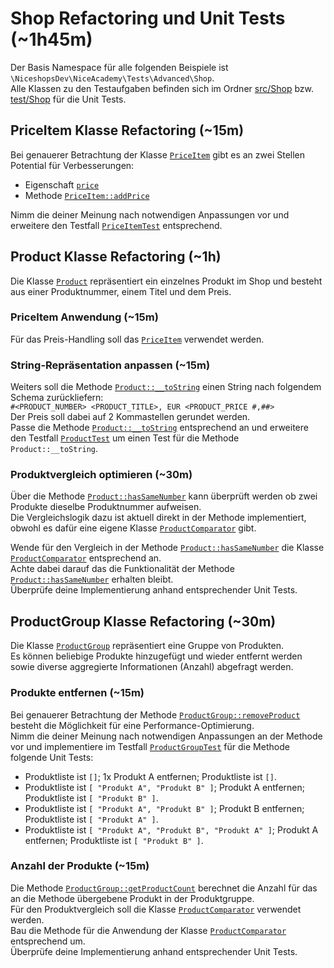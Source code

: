# Shop Refactoring und Unit Tests (~1h45m)

Der Basis Namespace für alle folgenden Beispiele ist `\NiceshopsDev\NiceAcademy\Tests\Advanced\Shop`.\
Alle Klassen zu den Testaufgaben befinden sich im Ordner [src/Shop](src/Shop) bzw. [test/Shop](test/Shop) für die Unit Tests.

## PriceItem Klasse Refactoring (~15m)
Bei genauerer Betrachtung der Klasse [`PriceItem`](src/Shop/PriceItem.php) gibt es an zwei Stellen Potential für Verbesserungen:
- Eigenschaft [`price`](src/Shop/PriceItem.php)
- Methode [`PriceItem::addPrice`](src/Shop/PriceItem.php)

Nimm die deiner Meinung nach notwendigen Anpassungen vor und erweitere den Testfall [`PriceItemTest`](test/Shop/PriceItemTest.php) entsprechend.

## Product Klasse Refactoring (~1h)
Die Klasse [`Product`](src/Shop/Product.php) repräsentiert ein einzelnes Produkt im Shop und besteht aus einer Produktnummer, einem Titel und dem Preis.

### PriceItem Anwendung (~15m)
Für das Preis-Handling soll das [`PriceItem`](src/Shop/PriceItem.php) verwendet werden.

### String-Repräsentation anpassen (~15m)
Weiters soll die Methode [`Product::__toString`](src/Shop/Product.php) einen String nach folgendem Schema zurückliefern:\
`#<PRODUCT_NUMBER> <PRODUCT_TITLE>, EUR <PRODUCT_PRICE #,##>`\
Der Preis soll dabei auf 2 Kommastellen gerundet werden.\
Passe die Methode [`Product::__toString`](src/Shop/Product.php) entsprechend an und erweitere den Testfall [`ProductTest`](test/Shop/ProductTest.php) um einen Test für die Methode `Product::__toString`.

### Produktvergleich optimieren (~30m)
Über die Methode [`Product::hasSameNumber`](src/Shop/Product.php) kann überprüft werden ob zwei Produkte dieselbe Produktnummer aufweisen.\
Die Vergleichslogik dazu ist aktuell direkt in der Methode implementiert, obwohl es dafür eine eigene Klasse [`ProductComparator`](src/Shop/ProductComparator.php) gibt.

Wende für den Vergleich in der Methode [`Product::hasSameNumber`](src/Shop/Product.php) die Klasse [`ProductComparator`](src/Shop/ProductComparator.php) entsprechend an.\
Achte dabei darauf das die Funktionalität der Methode [`Product::hasSameNumber`](src/Shop/Product.php) erhalten bleibt.\
Überprüfe deine Implementierung anhand entsprechender Unit Tests.

## ProductGroup Klasse Refactoring (~30m)
Die Klasse [`ProductGroup`](src/Shop/ProductGroup.php) repräsentiert eine Gruppe von Produkten.\
Es können beliebige Produkte hinzugefügt und wieder entfernt werden sowie diverse aggregierte Informationen (Anzahl) abgefragt werden.

### Produkte entfernen (~15m)
Bei genauerer Betrachtung der Methode [`ProductGroup::removeProduct`](src/Shop/ProductGroup.php) besteht die Möglichkeit für eine Performance-Optimierung.\
Nimm die deiner Meinung nach notwendigen Anpassungen an der Methode vor und implementiere im Testfall [`ProductGroupTest`](test/Shop/ProductGroupTest.php) für die Methode folgende Unit Tests:
- Produktliste ist `[]`; 1x Produkt A entfernen; Produktliste ist `[]`.
- Produktliste ist `[ "Produkt A", "Produkt B" ]`; Produkt A entfernen; Produktliste ist `[ "Produkt B" ]`. 
- Produktliste ist `[ "Produkt A", "Produkt B" ]`; Produkt B entfernen; Produktliste ist `[ "Produkt A" ]`. 
- Produktliste ist `[ "Produkt A", "Produkt B", "Produkt A" ]`; Produkt A entfernen; Produktliste ist `[ "Produkt B" ]`.

### Anzahl der Produkte (~15m)
Die Methode [`ProductGroup::getProductCount`](src/Shop/ProductGroup.php) berechnet die Anzahl für das an die Methode übergebene Produkt in der Produktgruppe.\
Für den Produktvergleich soll die Klasse [`ProductComparator`](src/Shop/ProductComparator.php) verwendet werden.\
Bau die Methode für die Anwendung der Klasse [`ProductComparator`](src/Shop/ProductComparator.php) entsprechend um.\
Überprüfe deine Implementierung anhand entsprechender Unit Tests.
